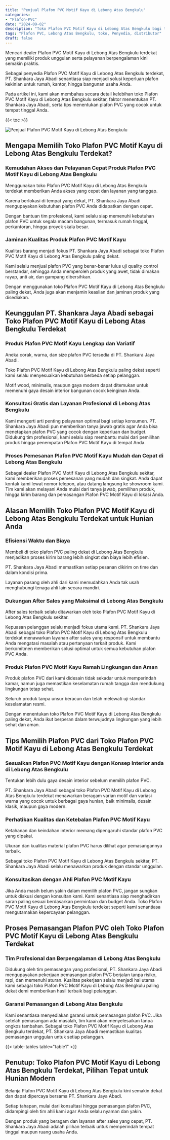 ```yaml
---
title: "Penjual Plafon PVC Motif Kayu di Lebong Atas Bengkulu"
categories: 
- "Plafon-PVC"
date: "2024-09-02"
description: "Toko Plafon PVC Motif Kayu di Lebong Atas Bengkulu bagi tempat tinggal, kantor, serta ritel. Material unggulan, pilihan motif, pilihan warna elegan, dengan layanan penempatan oleh tim ahli dan kepastian resmi!|Servis penjualan Plafon PVC Motif Kayu di Lebong Atas Bengkulu untuk keperluan rumah, office, maupun gerai, beserta material unggulan dan penempatan oleh tenaga ahli profesional serta garansi resmi.|Alternatif Plafon PVC Motif Kayu di Lebong Atas Bengkulu yang terpercaya bagi tempat tinggal, kantor, dan gerai, bersama material berkualitas dan pemasangan ditangani oleh teknisi profesional dan jaminan resmi.|Penyediaan Plafon PVC Motif Kayu di Lebong Atas Bengkulu bagi hunian, kantor, serta ritel, dengan material terbaik dan pemasangan ditangani oleh tim berpengalaman, dilengkapi beserta garansi resmi.}"
tags: "Plafon PVC, Lebong Atas Bengkulu, toko, Penyedia, distributor"
draft: false
---
```


Mencari dealer Plafon PVC Motif Kayu di Lebong Atas Bengkulu terdekat yang memiliki produk unggulan serta pelayanan berpengalaman kini semakin praktis.

Sebagai penyedia Plafon PVC Motif Kayu di Lebong Atas Bengkulu terdekat, PT. Shankara Jaya Abadi senantiasa siap menjadi solusi keperluan plafon kekinian untuk rumah, kantor, hingga bangunan usaha Anda.

Pada artikel ini, kami akan membahas secara detail kelebihan toko Plafon PVC Motif Kayu di Lebong Atas Bengkulu sekitar, faktor menentukan PT. Shankara Jaya Abadi, serta tips menentukan plafon PVC yang cocok untuk tempat tinggal Anda.

{{< toc >}}

![Penjual Plafon PVC Motif Kayu di Lebong Atas Bengkulu](/images/Plafon-PVC/Penjual-Plafon-PVC-Motif-Kayu-di-Lebong-Atas-Bengkulu.png)


## Mengapa Memilih Toko Plafon PVC Motif Kayu di Lebong Atas Bengkulu Terdekat?

### Kemudahan Akses dan Pelayanan Cepat Produk Plafon PVC Motif Kayu di Lebong Atas Bengkulu

Menggunakan toko Plafon PVC Motif Kayu di Lebong Atas Bengkulu terdekat memberikan Anda akses yang cepat dan layanan yang tanggap.

Karena berlokasi di tempat yang dekat, PT. Shankara Jaya Abadi mengupayakan kebutuhan plafon PVC Anda didapatkan dengan cepat.

Dengan bantuan tim profesional, kami selalu siap memenuhi kebutuhan plafon PVC untuk segala macam bangunan, termasuk rumah tinggal, perkantoran, hingga proyek skala besar.

### Jaminan Kualitas Produk Plafon PVC Motif Kayu

Kualitas barang menjadi fokus PT. Shankara Jaya Abadi sebagai toko Plafon PVC Motif Kayu di Lebong Atas Bengkulu paling dekat.

Kami selalu menjual plafon PVC yang benar-benar lulus uji quality control berstandar, sehingga Anda memperoleh produk yang awet, tidak dimakan rayap, anti air, dan gampang dibersihkan.

Dengan menggunakan toko Plafon PVC Motif Kayu di Lebong Atas Bengkulu paling dekat, Anda juga akan menjamin keaslian dan jaminan produk yang disediakan.

## Keunggulan PT. Shankara Jaya Abadi sebagai Toko Plafon PVC Motif Kayu di Lebong Atas Bengkulu Terdekat

### Produk Plafon PVC Motif Kayu Lengkap dan Variatif

Aneka corak, warna, dan size plafon PVC tersedia di PT. Shankara Jaya Abadi.

Toko Plafon PVC Motif Kayu di Lebong Atas Bengkulu paling dekat seperti kami selalu menyesuaikan kebutuhan berbeda setiap pelanggan.

Motif wood, minimalis, maupun gaya modern dapat ditemukan untuk memenuhi gaya desain interior bangunan cocok keinginan Anda.

### Konsultasi Gratis dan Layanan Profesional di Lebong Atas Bengkulu

Kami mengerti arti penting pelayanan optimal bagi setiap konsumen. PT. Shankara Jaya Abadi pun memberikan tanya jawab gratis agar Anda bisa menetapkan plafon PVC yang cocok dengan keperluan dan budget. Didukung tim profesional, kami selalu siap membantu mulai dari pemilihan produk hingga penempatan Plafon PVC Motif Kayu di tempat Anda.

### Proses Pemesanan Plafon PVC Motif Kayu Mudah dan Cepat di Lebong Atas Bengkulu

Sebagai dealer Plafon PVC Motif Kayu di Lebong Atas Bengkulu sekitar, kami memberikan proses pemesanan yang mudah dan singkat. Anda dapat kontak kami lewat nomor telepon, atau datang langsung ke showroom kami. Tim kami akan melayani Anda mulai dari tanya jawab, pemilihan produk, hingga kirim barang dan pemasangan Plafon PVC Motif Kayu di lokasi Anda.

## Alasan Memilih Toko Plafon PVC Motif Kayu di Lebong Atas Bengkulu Terdekat untuk Hunian Anda

### Efisiensi Waktu dan Biaya

Membeli di toko plafon PVC paling dekat di Lebong Atas Bengkulu menjadikan proses kirim barang lebih singkat dan biaya lebih efisien.

PT. Shankara Jaya Abadi memastikan setiap pesanan dikirim on time dan dalam kondisi prima.

Layanan pasang oleh ahli dari kami memudahkan Anda tak usah menghubungi tenaga ahli lain secara mandiri.

### Dukungan After Sales yang Maksimal di Lebong Atas Bengkulu

After sales terbaik selalu ditawarkan oleh toko Plafon PVC Motif Kayu di Lebong Atas Bengkulu sekitar.

Kepuasan pelanggan selalu menjadi fokus utama kami. PT. Shankara Jaya Abadi sebagai toko Plafon PVC Motif Kayu di Lebong Atas Bengkulu terdekat menawarkan layanan after sales yang responsif untuk membantu Anda mengatasi masalah atau pertanyaan terkait produk. Kami berkomitmen memberikan solusi optimal untuk semua kebutuhan plafon PVC Anda.

### Produk Plafon PVC Motif Kayu Ramah Lingkungan dan Aman

Produk plafon PVC dari kami didesain tidak sekadar untuk memperindah kamar, namun juga memastikan keselamatan rumah tangga dan mendukung lingkungan tetap sehat.

Seluruh produk tanpa unsur beracun dan telah melewati uji standar keselamatan resmi.

Dengan menentukan toko Plafon PVC Motif Kayu di Lebong Atas Bengkulu paling dekat, Anda ikut berperan dalam terwujudnya lingkungan yang lebih sehat dan aman.

## Tips Memilih Plafon PVC dari Toko Plafon PVC Motif Kayu di Lebong Atas Bengkulu Terdekat

### Sesuaikan Plafon PVC Motif Kayu dengan Konsep Interior anda di Lebong Atas Bengkulu

Tentukan lebih dulu gaya desain interior sebelum memilih plafon PVC.

PT. Shankara Jaya Abadi sebagai toko Plafon PVC Motif Kayu di Lebong Atas Bengkulu terdekat menawarkan beragam varian motif dan variasi warna yang cocok untuk berbagai gaya hunian, baik minimalis, desain klasik, maupun gaya modern.

### Perhatikan Kualitas dan Ketebalan Plafon PVC Motif Kayu

Ketahanan dan keindahan interior memang dipengaruhi standar plafon PVC yang dipakai.

Ukuran dan kualitas material plafon PVC harus dilihat agar pemasangannya terbaik.

Sebagai toko Plafon PVC Motif Kayu di Lebong Atas Bengkulu sekitar, PT. Shankara Jaya Abadi selalu menawarkan produk dengan standar unggulan.

### Konsultasikan dengan Ahli Plafon PVC Motif Kayu

Jika Anda masih belum yakin dalam memilih plafon PVC, jangan sungkan untuk diskusi dengan konsultan kami. Kami senantiasa siap menghadirkan saran paling sesuai berdasarkan permintaan dan budget Anda. Toko Plafon PVC Motif Kayu di Lebong Atas Bengkulu terdekat seperti kami senantiasa mengutamakan kepercayaan pelanggan.

## Proses Pemasangan Plafon PVC oleh Toko Plafon PVC Motif Kayu di Lebong Atas Bengkulu Terdekat

### Tim Profesional dan Berpengalaman di Lebong Atas Bengkulu

Didukung oleh tim pemasangan yang profesional, PT. Shankara Jaya Abadi mengupayakan pekerjaan pemasangan plafon PVC berjalan tanpa risiko, rapi, dan memenuhi aturan. Kualitas pekerjaan selalu menjadi hal utama kami sebagai toko Plafon PVC Motif Kayu di Lebong Atas Bengkulu paling dekat demi memberikan hasil terbaik bagi pelanggan.

### Garansi Pemasangan di Lebong Atas Bengkulu

Kami senantiasa menyediakan garansi untuk pemasangan plafon PVC. Jika setelah pemasangan ada masalah, tim kami akan menyelesaikan tanpa ongkos tambahan. Sebagai toko Plafon PVC Motif Kayu di Lebong Atas Bengkulu terdekat, PT. Shankara Jaya Abadi memastikan kualitas pemasangan unggulan untuk setiap pelanggan.

{{< table-tables table="table1" >}}

## Penutup: Toko Plafon PVC Motif Kayu di Lebong Atas Bengkulu Terdekat, Pilihan Tepat untuk Hunian Modern

Belanja Plafon PVC Motif Kayu di Lebong Atas Bengkulu kini semakin dekat dan dapat dipercaya bersama PT. Shankara Jaya Abadi.

Setiap tahapan, mulai dari konsultasi hingga pemasangan plafon PVC, didampingi oleh tim ahli kami agar Anda selalu nyaman dan yakin.

Dengan produk yang beragam dan layanan after sales yang cepat, PT. Shankara Jaya Abadi adalah pilihan terbaik untuk memperindah tempat tinggal maupun ruang usaha Anda.